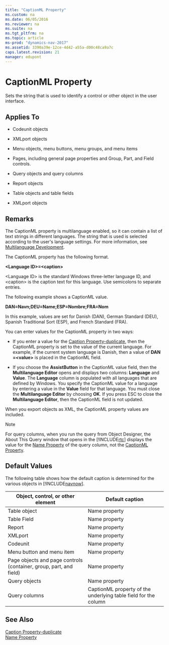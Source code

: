 ```yaml
---
title: "CaptionML Property"
ms.custom: na
ms.date: 06/05/2016
ms.reviewer: na
ms.suite: na
ms.tgt_pltfrm: na
ms.topic: article
ms-prod: "dynamics-nav-2017"
ms.assetid: 3390a39e-12ce-4d42-a55a-d00c48ca9a7c
caps.latest.revision: 21
manager: edupont
---
```

# CaptionML Property
Sets the string that is used to identify a control or other object in the user interface.  
  
## Applies To  
  
-   Codeunit objects  
  
-   XMLport objects  
  
-   Menu objects, menu buttons, menu groups, and menu items  
  
-   Pages, including general page properties and Group, Part, and Field controls.  
  
-   Query objects and query columns  
  
-   Report objects  
  
-   Table objects and table fields  
  
-   XMLport objects  
  
## Remarks  
 The CaptionML property is multilanguage enabled, so it can contain a list of text strings in different languages. The string that is used is selected according to the user's language settings. For more information, see [Multilanguage Development](Multilanguage-Development.md).  
  
 The CaptionML property has the following format.  
  
 **\<Language ID>=\<caption>**  
  
 \<Language ID> is the standard Windows three-letter language ID, and \<caption> is the caption text for this language. Use semicolons to separate entries.  
  
 The following example shows a CaptionML value.  
  
 **DAN=Navn;DEU=Name;ESP=Nombre;FRA=Nom**  
  
 In this example, values are set for Danish \(DAN\), German Standard \(DEU\), Spanish Traditional Sort \(ESP\), and French Standard \(FRA\).  
  
 You can enter values for the CaptionML property in two ways:  
  
-   If you enter a value for the [Caption Property-duplicate](Caption-Property-duplicate.md), then the CaptionML property is set to the value of the current language. For example, if the current system language is Danish, then a value of **DAN =\<value>** is placed in the CaptionML field.  
  
-   If you choose the **AssistButton** in the CaptionML value field, then the **Multilanguage Editor** opens and displays two columns: **Language** and **Value**. The **Language** column is populated with all languages that are defined by Windows. You specify the CaptionML value for a language by entering a value in the **Value** field for that language. You must close the **Multilanguage Editor** by choosing **OK**. If you press ESC to close the **Multilanguage Editor**, then the CaptionML field is not updated.  
  
 When you export objects as XML, the CaptionML property values are included.  
  
> [!NOTE]  
>  For query columns, when you run the query from Object Designer, the About This Query window that opens in the [!INCLUDE[rtc](includes/rtc_md.md)] displays the value for the [Name Property](Name-Property-duplicate.md) of the query column, not the [CaptionML Property](CaptionML-Property.md).  
  
## Default Values  
 The following table shows how the default caption is determined for the various objects in [!INCLUDE[navnow](includes/navnow_md.md)].  
  
|Object, control, or other element|Default caption|  
|---------------------------------------|---------------------|  
|Table object|Name property|  
|Table Field|Name property|  
|Report|Name property|  
|XMLport|Name property|  
|Codeunit|Name property|  
|Menu button and menu item|Name property|  
|Page objects and page controls \(container, group, part, and field\)|Name property|  
|Query objects|Name property|  
|Query columns|CaptionML property of the underlying table field for the column|  
  
## See Also  
 [Caption Property-duplicate](Caption-Property-duplicate.md)   
 [Name Property](Name-Property-duplicate.md)